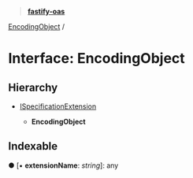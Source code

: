 > **[fastify-oas](../README.md)**

[EncodingObject](encodingobject.md) /

# Interface: EncodingObject

## Hierarchy

* [ISpecificationExtension](ispecificationextension.md)

  * **EncodingObject**

## Indexable

● \[▪ **extensionName**: *string*\]: any